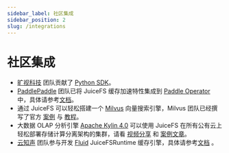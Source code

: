 ```yaml
---
sidebar_label: 社区集成
sidebar_position: 2
slug: /integrations
---
```


# 社区集成

- [旷视科技](https://megvii.com) 团队贡献了 [Python SDK](https://github.com/megvii-research/juicefs-python)。
- [PaddlePaddle](https://github.com/paddlepaddle/paddle) 团队已将 JuiceFS 缓存加速特性集成到 [Paddle Operator](https://github.com/PaddleFlow/paddle-operator) 中，具体请参考[文档](https://github.com/PaddleFlow/paddle-operator/blob/sampleset/docs/zh_CN/ext-overview.md)。
- 通过 JuiceFS 可以轻松搭建一个 [Milvus](https://milvus.io) 向量搜索引擎，Milvus 团队已经撰写了官方 [案例](https://zilliz.com/blog/building-a-milvus-cluster-based-on-juicefs) 与 [教程](https://tutorials.milvus.io/en-juicefs/index.html?index=..%2F..index#0)。
- 大数据 OLAP 分析引擎 [Apache Kylin 4.0](http://kylin.apache.org) 可以使用 JuiceFS 在所有公有云上轻松部署存储计算分离架构的集群，请看 [视频分享](https://www.bilibili.com/video/BV1c54y1W72S) 和 [案例文章](https://juicefs.com/blog/cn/posts/optimize-kylin-on-juicefs/)。
- [云知声](https://www.unisound.com) 团队参与开发 [Fluid](https://github.com/fluid-cloudnative/fluid) JuiceFSRuntime 缓存引擎，具体请参考[文档](https://github.com/fluid-cloudnative/fluid/blob/master/docs/zh/samples/juicefs_runtime.md) 。
